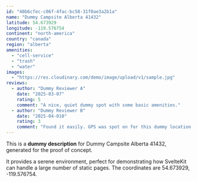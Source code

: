 ```yaml
---
id: "40b6cfec-c06f-4fac-bc58-31f0ae3a2b1a"
name: "Dummy Campsite Alberta 41432"
latitude: 54.673929
longitude: -119.576754
continent: "north-america"
country: "canada"
region: "alberta"
amenities:
  - "cell-service"
  - "trash"
  - "water"
images:
  - "https://res.cloudinary.com/demo/image/upload/v1/sample.jpg"
reviews:
  - author: "Dummy Reviewer A"
    date: "2025-03-07"
    rating: 5
    comment: "A nice, quiet dummy spot with some basic amenities."
  - author: "Dummy Reviewer B"
    date: "2025-04-010"
    rating: 3
    comment: "Found it easily. GPS was spot on for this dummy location."
---
```


This is a **dummy description** for Dummy Campsite Alberta 41432, generated for the proof of concept.

It provides a serene environment, perfect for demonstrating how SvelteKit can handle a large number of static pages. The coordinates are 54.673929, -119.576754.
